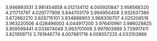 3.946893531
3.981454858
4.012134112
4.000920847
3.958568320
4.211713797
4.029777909
3.844703179
3.994950408
3.932637386
3.872662210
3.828715101
3.934888903
3.968306707
4.025208516
3.963220506
4.028496002
4.044917200
3.976410961
3.986028825
3.959599441
4.033674049
3.993701009
3.997903989
3.729917411
3.821959713
3.761846774
4.007881718
4.008557225
4.033103986
